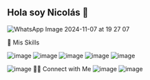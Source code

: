 ## Hola soy Nicolás 👋

![WhatsApp Image 2024-11-07 at 19 27 07](https://github.com/user-attachments/assets/b0882c47-608d-48d1-8977-6dcf922dd04f)



💼  Mis Skills 

![image](https://github.com/user-attachments/assets/6484bf1e-4d9f-4d3f-8b18-75d9d9bac874)
![image](https://github.com/user-attachments/assets/44f2fb36-5327-44e0-b74f-31ad1c258082)
![image](https://github.com/user-attachments/assets/bcb14c41-ca17-4e4c-bb92-085666aea862)
![image](https://github.com/user-attachments/assets/04d9853d-a4aa-4560-998f-97880db86832)
![image](https://github.com/user-attachments/assets/cc0f560d-f07f-41e3-90c0-22afc3ad40da)




![image](https://github.com/user-attachments/assets/11715c01-8b53-4e2e-8aae-e2478f3c7fb0)
🤝🏻  Connect with Me
![image](https://github.com/user-attachments/assets/c8e439b2-6bd1-45c4-b235-996ca6ff6ad4)
![image](https://github.com/user-attachments/assets/ffe91cbc-e450-4533-bc70-be94338c7ce2)




<!--
**Nicobonigit/Nicobonigit** is a ✨ _special_ ✨ repository because its `README.md` (this file) appears on your GitHub profile.

Here are some ideas to get you started:

- 🔭 I’m currently working on ...
- 🌱 I’m currently learning ...
- 👯 I’m looking to collaborate on ...
- 🤔 I’m looking for help with ...
- 💬 Ask me about ...
- 📫 How to reach me: ...
- 😄 Pronouns: ...
- ⚡ Fun fact: ...
-->
